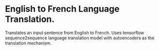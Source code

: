 # English to French Language Translation. 

Translates an input sentence from English to French. Uses tensorflow sequence2sequence language translation model with autoencoders as the translation mechanism. 
